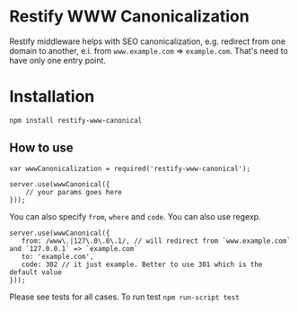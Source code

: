 # Restify WWW Canonicalization


Restify middleware helps with SEO canonicalization, e.g. redirect from one domain to another, e.i. from `www.example.com` => `example.com`.
That's need to have only one entry point.


# Installation


```
npm install restify-www-canonical
```


## How to use


```
var wwwCanonicalization = required('restify-www-canonical');

server.use(wwwCanonical({
    // your params goes here
}));
```


You can also specify `from`, `where` and `code`. You can also use regexp.


```
server.use(wwwCanonical({
   from: /www\.|127\.0\.0\.1/, // will redirect from `www.example.com` and `127.0.0.1` => `example.com`
   to: 'example.com',
   code: 302 // it just example. Better to use 301 which is the default value
}));
```

Please see tests for all cases. To run test `npm run-script test`
